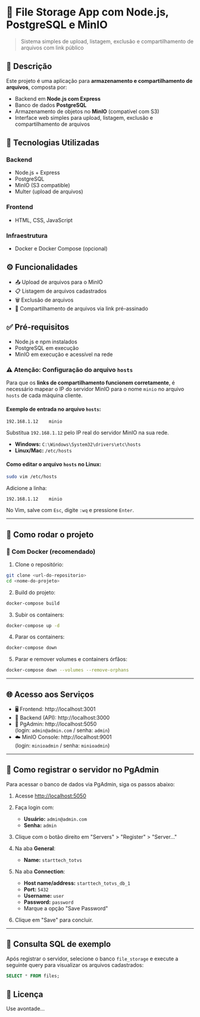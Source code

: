 # 📁 File Storage App com Node.js, PostgreSQL e MinIO
> Sistema simples de upload, listagem, exclusão e compartilhamento de arquivos com link público

## 📌 Descrição

Este projeto é uma aplicação para **armazenamento e compartilhamento de arquivos**, composta por:

- Backend em **Node.js com Express**
- Banco de dados **PostgreSQL**
- Armazenamento de objetos no **MinIO** (compatível com S3)
- Interface web simples para upload, listagem, exclusão e compartilhamento de arquivos

## 🚀 Tecnologias Utilizadas

### Backend
- Node.js + Express
- PostgreSQL
- MinIO (S3 compatible)
- Multer (upload de arquivos)

### Frontend
- HTML, CSS, JavaScript

### Infraestrutura
- Docker e Docker Compose (opcional)

## ⚙️ Funcionalidades

- 📤 Upload de arquivos para o MinIO
- 📋 Listagem de arquivos cadastrados
- 🗑️ Exclusão de arquivos
- 🔗 Compartilhamento de arquivos via link pré-assinado

## ✅ Pré-requisitos

- Node.js e npm instalados
- PostgreSQL em execução
- MinIO em execução e acessível na rede

### ⚠️ Atenção: Configuração do arquivo `hosts`

Para que os **links de compartilhamento funcionem corretamente**, é necessário mapear o IP do servidor MinIO para o nome `minio` no arquivo `hosts` de cada máquina cliente.

#### Exemplo de entrada no arquivo `hosts`:

```
192.168.1.12    minio
```

Substitua `192.168.1.12` pelo IP real do servidor MinIO na sua rede.

- **Windows:** `C:\Windows\System32\drivers\etc\hosts`
- **Linux/Mac:** `/etc/hosts`

#### Como editar o arquivo `hosts` no Linux:

```bash
sudo vim /etc/hosts
```

Adicione a linha:

```
192.168.1.12    minio
```

No Vim, salve com `Esc`, digite `:wq` e pressione `Enter`.

---

## 🧪 Como rodar o projeto

### 🔧 Com Docker (recomendado)

1. Clone o repositório:
```bash
git clone <url-do-repositorio>
cd <nome-do-projeto>
```

2. Build do projeto:
```bash
docker-compose build
```

3. Subir os containers:
```bash
docker-compose up -d
```

4. Parar os containers:
```bash
docker-compose down
```

5. Parar e remover volumes e containers órfãos:
```bash
docker-compose down --volumes --remove-orphans
```

---

## 🌐 Acesso aos Serviços

- 🖥️ Frontend: http://localhost:3001
- 🔌 Backend (API): http://localhost:3000
- 🐘 PgAdmin: http://localhost:5050  
  (login: `admin@admin.com` / senha: `admin`)
- ☁️ MinIO Console: http://localhost:9001  
  (login: `minioadmin` / senha: `minioadmin`)

---

## 🐘 Como registrar o servidor no PgAdmin

Para acessar o banco de dados via PgAdmin, siga os passos abaixo:

1. Acesse [http://localhost:5050](http://localhost:5050)
2. Faça login com:
   - **Usuário:** `admin@admin.com`
   - **Senha:** `admin`

3. Clique com o botão direito em "Servers" > "Register" > "Server..."
4. Na aba **General**:
   - **Name:** `starttech_totvs`

5. Na aba **Connection**:
   - **Host name/address:** `starttech_totvs_db_1`
   - **Port:** `5432`
   - **Username:** `user`
   - **Password:** `password`
   - Marque a opção "Save Password"

6. Clique em "Save" para concluir.

---

## 🧾 Consulta SQL de exemplo

Após registrar o servidor, selecione o banco `file_storage` e execute a seguinte query para visualizar os arquivos cadastrados:

```sql
SELECT * FROM files;

```

## 📄 Licença

Use avontade...

